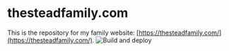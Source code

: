 # thesteadfamily.com

This is the repository for my family website: [https://thesteadfamily.com/](https://thesteadfamily.com/). ![Build and deploy](https://github.com/WilStead/thesteadfamilycom/workflows/Build%20and%20deploy%20the%20site/badge.svg)